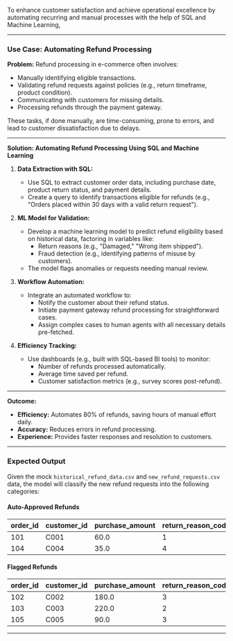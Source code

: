 To enhance customer satisfaction and achieve operational excellence by automating recurring and manual processes with the help of SQL and Machine Learning,

---

### **Use Case: Automating Refund Processing**
**Problem:**
Refund processing in e-commerce often involves:
- Manually identifying eligible transactions.
- Validating refund requests against policies (e.g., return timeframe, product condition).
- Communicating with customers for missing details.
- Processing refunds through the payment gateway.

These tasks, if done manually, are time-consuming, prone to errors, and lead to customer dissatisfaction due to delays.

---

**Solution: Automating Refund Processing Using SQL and Machine Learning**
1. **Data Extraction with SQL:**
   - Use SQL to extract customer order data, including purchase date, product return status, and payment details.
   - Create a query to identify transactions eligible for refunds (e.g., "Orders placed within 30 days with a valid return request").

2. **ML Model for Validation:**
   - Develop a machine learning model to predict refund eligibility based on historical data, factoring in variables like:
     - Return reasons (e.g., "Damaged," "Wrong item shipped").
     - Fraud detection (e.g., identifying patterns of misuse by customers).
   - The model flags anomalies or requests needing manual review.

3. **Workflow Automation:**
   - Integrate an automated workflow to:
     - Notify the customer about their refund status.
     - Initiate payment gateway refund processing for straightforward cases.
     - Assign complex cases to human agents with all necessary details pre-fetched.

4. **Efficiency Tracking:**
   - Use dashboards (e.g., built with SQL-based BI tools) to monitor:
     - Number of refunds processed automatically.
     - Average time saved per refund.
     - Customer satisfaction metrics (e.g., survey scores post-refund).

---

**Outcome:**
- **Efficiency:** Automates 80% of refunds, saving hours of manual effort daily.
- **Accuracy:** Reduces errors in refund processing.
- **Experience:** Provides faster responses and resolution to customers.

---

### **Expected Output**

Given the mock `historical_refund_data.csv` and `new_refund_requests.csv` data, the model will classify the new refund requests into the following categories:

#### **Auto-Approved Refunds**

| order_id | customer_id | purchase_amount | return_reason_code | customer_return_rate | refund_approved |
|----------|-------------|-----------------|--------------------|----------------------|-----------------|
| 101      | C001        | 60.0            | 1                  | 0.04                 | 1               |
| 104      | C004        | 35.0            | 4                  | 0.01                 | 1               |

#### **Flagged Refunds**

| order_id | customer_id | purchase_amount | return_reason_code | customer_return_rate | refund_approved |
|----------|-------------|-----------------|--------------------|----------------------|-----------------|
| 102      | C002        | 180.0           | 3                  | 0.12                 | 0               |
| 103      | C003        | 220.0           | 2                  | 0.22                 | 0               |
| 105      | C005        | 90.0            | 3                  | 0.16                 | 0               |

---